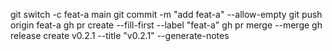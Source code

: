 git switch -c feat-a main
git commit -m "add feat-a" --allow-empty
git push origin feat-a
gh pr create --fill-first --label "feat-a"
gh pr merge --merge
gh release create v0.2.1 --title "v0.2.1" --generate-notes